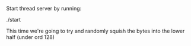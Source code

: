 Start thread server by running:

./start


This time we're going to try and randomly squish the bytes into the lower half (under ord 128)
